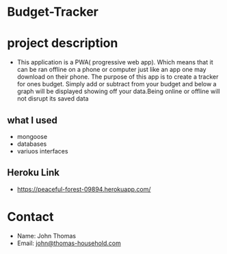 # Budget-Tracker

# project description
* This application is a PWA( progressive web app). Which means that it can be ran offline on a phone or computer just like an app one may download on their phone. The purpose of this app is to create a tracker for ones budget. Simply add or subtract from your budget and below a graph will be displayed showing off your data.Being online or offline will not disrupt its saved data
## what I used
* mongoose
* databases 
* variuos interfaces


## Heroku Link
* https://peaceful-forest-09894.herokuapp.com/

# Contact
* Name: John Thomas
* Email: john@thomas-household.com
